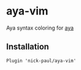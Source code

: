 # aya-vim

Aya syntax coloring for [aya](https://github.com/nick-paul/aya-lang)

## Installation

```
Plugin 'nick-paul/aya-vim'
```
